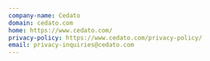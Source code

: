 ```yaml
---
company-name: Cedato
domain: cedato.com
home: https://www.cedato.com/
privacy-policy: https://www.cedato.com/privacy-policy/
email: privacy-inquiries@cedato.com
---
```





